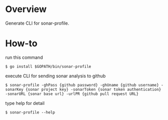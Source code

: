 # Overview
Generate CLI for sonar-profile. 

# How-to

run this command
```shell script
$ go install $GOPATH/bin/sonar-profile
```

execute CLI for sending sonar analysis to github

```shell script
$ sonar-profile -ghPass {github password} -ghUname {github username} -sonarKey {sonar project key} -sonarToken {sonar token authentication} -sonarURL {sonar base url} -urlPR {github pull request URL}
```

type help for detail 

```shell script
$ sonar-profile --help
```